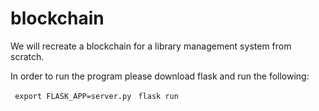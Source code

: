 # blockchain
We will recreate a blockchain for a library management system from scratch. 

In order to run the program please download flask and run the following:

` export FLASK_APP=server.py`
` flask run`
